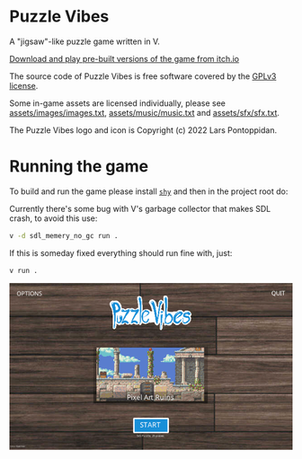 # Puzzle Vibes

A "jigsaw"-like puzzle game written in V.

<a href="https://blackgrain.itch.io/puzzle-vibes">Download and play pre-built versions of the game from itch.io</a>

The source code of Puzzle Vibes is free software covered by the [GPLv3 license](LICENSE).

Some in-game assets are licensed individually, please see [assets/images/images.txt](assets/images/images.txt), 
[assets/music/music.txt](assets/music/music.txt) and [assets/sfx/sfx.txt](assets/sfx/sfx.txt).

The Puzzle Vibes logo and icon is Copyright (c) 2022 Lars Pontoppidan.

# Running the game

To build and run the game please install [`shy`](https://github.com/Larpon/shy) and then in the project root do:

Currently there's some bug with V's garbage collector that makes SDL crash, to avoid this use:

```bash
v -d sdl_memery_no_gc run .
```

If this is someday fixed everything should run fine with, just:

```bash
v run .
```

<img src="assets/screenshot.png" />

